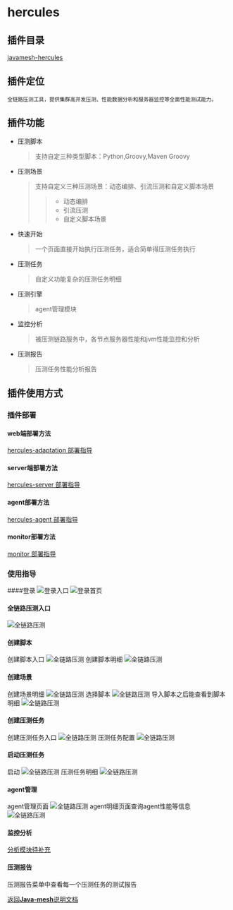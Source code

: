 # hercules

## 插件目录
[javamesh-hercules](../../../javamesh-plugins/javamesh-hercules)

## 插件定位

    全链路压测工具，提供集群高并发压测、性能数据分析和服务器监控等全面性能测试能力。

## 插件功能
* 压测脚本
  > 支持自定三种类型脚本：Python,Groovy,Maven Groovy
* 压测场景
  > 支持自定义三种压测场景：动态编排、引流压测和自定义脚本场景
  >> * 动态编排
  >> * 引流压测
  >> * 自定义脚本场景
* 快速开始
  > 一个页面直接开始执行压测任务，适合简单得压测任务执行
* 压测任务
  > 自定义功能复杂的压测任务明细
* 压测引擎
  > agent管理模块
* 监控分析
  > 被压测链路服务中，各节点服务器性能和jvm性能监控和分析
* 压测报告
  > 压测任务性能分析报告
## 插件使用方式
### 插件部署
#### web端部署方法
[hercules-adaptation 部署指导](../../../javamesh-plugins/javamesh-hercules/hercules-adaptation/README.md)
#### server端部署方法
[hercules-server 部署指导](../../../javamesh-plugins/javamesh-hercules/hercules-server/README.md)
#### agent部署方法
[hercules-agent 部署指导](../../../javamesh-plugins/javamesh-hercules/hercules-server/README.md)
#### monitor部署方法
[monitor 部署指导](../../user-guide/server-monitor/document.md)
### 使用指导
####登录
![登录入口](pictures/login-interface.PNG)
![登录首页](pictures/login-page.PNG)
#### 全链路压测入口
![全链路压测](pictures/system-menu.PNG)
#### 创建脚本
创建脚本入口
![全链路压测](pictures/create-script-interface.PNG)
创建脚本明细
![全链路压测](pictures/create-script-detail.PNG)
#### 创建场景
创建场景明细
![全链路压测](pictures/test-scene.PNG)
选择脚本
![全链路压测](pictures/choose-script.PNG)
导入脚本之后能查看到脚本明细
![全链路压测](pictures/script-detail.PNG)
#### 创建压测任务
创建压测任务入口
![全链路压测](pictures/create-test-interface.PNG)
压测任务配置
![全链路压测](pictures/test-config.PNG)
#### 启动压测任务
启动
![全链路压测](pictures/start-test.PNG)
压测任务明细
![全链路压测](pictures/test-detail.PNG)
#### agent管理
agent管理页面
![全链路压测](pictures/agentmanager.PNG)
agent明细页面查询agent性能等信息
![全链路压测](pictures/agent-detail.PNG)
#### 监控分析
[分析模块待补充]()
#### 压测报告
压测报告菜单中查看每一个压测任务的测试报告

[返回**Java-mesh**说明文档](../../README.md)

